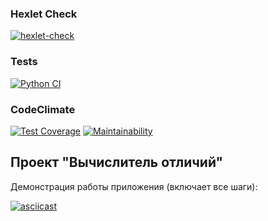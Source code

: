 ### Hexlet Check
[![hexlet-check](https://github.com/vladimirbazhanov/python-project-lvl2/actions/workflows/hexlet-check.yml/badge.svg)](https://github.com/vladimirbazhanov/python-project-lvl2/actions/workflows/hexlet-check.yml)
### Tests
[![Python CI](https://github.com/vladimirbazhanov/python-project-lvl2/actions/workflows/pyci.yml/badge.svg)](https://github.com/vladimirbazhanov/python-project-lvl2/actions/workflows/pyci.yml)
### CodeClimate
[![Test Coverage](https://api.codeclimate.com/v1/badges/25ab643b1878fae81402/test_coverage)](https://codeclimate.com/github/vladimirbazhanov/python-project-lvl2/test_coverage)
[![Maintainability](https://api.codeclimate.com/v1/badges/25ab643b1878fae81402/maintainability)](https://codeclimate.com/github/vladimirbazhanov/python-project-lvl2/maintainability)

## Проект "Вычислитель отличий"

Демонстрация работы приложения (включает все шаги):

[![asciicast](https://asciinema.org/a/dLg3nbcq3zHcluY8Gf9xIQwEg.svg)](https://asciinema.org/a/dLg3nbcq3zHcluY8Gf9xIQwEg)
